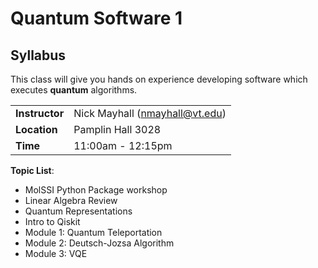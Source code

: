 # Quantum Software 1
## Syllabus

This class will give you hands on experience developing software which executes **quantum** algorithms. 

|||
|---|---|
|**Instructor**| Nick Mayhall (nmayhall@vt.edu) |
| **Location**| Pamplin Hall 3028 |
| **Time**|  11:00am - 12:15pm |

**Topic List**:
- MolSSI Python Package workshop
- Linear Algebra Review
- Quantum Representations
- Intro to Qiskit
- Module 1: Quantum Teleportation
- Module 2: Deutsch-Jozsa Algorithm
- Module 3: VQE
